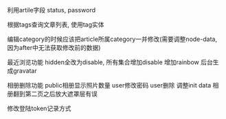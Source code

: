 利用artile字段 status, password

根据tags查询文章列表, 使用tag实体

编辑category的时候应该把article所属category一并修改(需要调整node-data, 因为after中无法获取修改前的数据)

最近浏览功能
hidden全改为disable, 所有集合增加disable
增加rainbow
后台生成gravatar

相册删除功能
public相册显示照片数量
user修改密码
user删除
调整init data
相册翻到第二页之后放大遮罩层有误

修改登陆token记录方式
